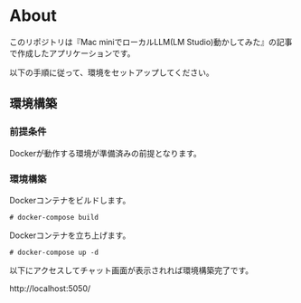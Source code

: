 # About

このリポジトリは『Mac miniでローカルLLM(LM Studio)動かしてみた』の記事で作成したアプリケーションです。

以下の手順に従って、環境をセットアップしてください。

## 環境構築

### 前提条件

Dockerが動作する環境が準備済みの前提となります。

### 環境構築

Dockerコンテナをビルドします。
```
# docker-compose build
```

Dockerコンテナを立ち上げます。
```
# docker-compose up -d
```

以下にアクセスしてチャット画面が表示されれば環境構築完了です。  

http://localhost:5050/
